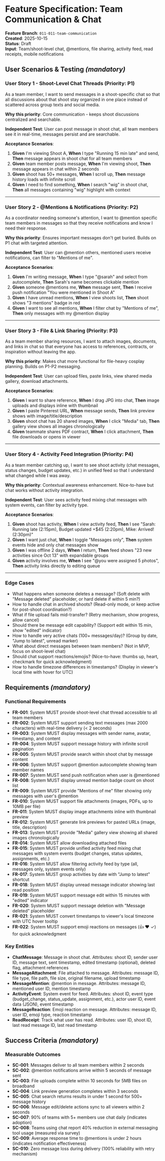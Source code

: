 # Feature Specification: Team Communication & Chat

**Feature Branch**: `011-011-team-communication`  
**Created**: 2025-10-15  
**Status**: Draft  
**Input**: Team/shoot-level chat, @mentions, file sharing, activity feed, read receipts, mobile notifications

## User Scenarios & Testing *(mandatory)*

### User Story 1 - Shoot-Level Chat Threads (Priority: P1)

As a team member, I want to send messages in a shoot-specific chat so that all discussions about that shoot stay organized in one place instead of scattered across group texts and social media.

**Why this priority**: Core communication - keeps shoot discussions centralized and searchable.

**Independent Test**: User can post message in shoot chat, all team members see it in real-time, messages persist and are searchable.

**Acceptance Scenarios**:

1. **Given** I'm viewing Shoot A, **When** I type "Running 15 min late" and send, **Then** message appears in shoot chat for all team members
2. **Given** team member posts message, **When** I'm viewing shoot, **Then** message appears in chat within 2 seconds
3. **Given** shoot has 50+ messages, **When** I scroll up, **Then** message history loads with infinite scroll
4. **Given** I need to find something, **When** I search "wig" in shoot chat, **Then** all messages containing "wig" highlight with context

---

### User Story 2 - @Mentions & Notifications (Priority: P2)

As a coordinator needing someone's attention, I want to @mention specific team members in messages so that they receive notifications and know I need their response.

**Why this priority**: Ensures important messages don't get buried. Builds on P1 chat with targeted attention.

**Independent Test**: User can @mention others, mentioned users receive notifications, can filter to "Mentions of me".

**Acceptance Scenarios**:

1. **Given** I'm writing message, **When** I type "@sarah" and select from autocomplete, **Then** Sarah's name becomes clickable mention
2. **Given** someone @mentions me, **When** message sent, **Then** I receive push notification "You were mentioned in Shoot A"
3. **Given** I have unread mentions, **When** I view shoots list, **Then** shoot shows "3 mentions" badge in red
4. **Given** I want to see all mentions, **When** I filter chat by "Mentions of me", **Then** only messages with my @mention display

---

### User Story 3 - File & Link Sharing (Priority: P3)

As a team member sharing resources, I want to attach images, documents, and links in chat so that everyone has access to references, contracts, or inspiration without leaving the app.

**Why this priority**: Makes chat more functional for file-heavy cosplay planning. Builds on P1-P2 messaging.

**Independent Test**: User can upload files, paste links, view shared media gallery, download attachments.

**Acceptance Scenarios**:

1. **Given** I want to share reference, **When** I drag JPG into chat, **Then** image uploads and displays inline with thumbnail
2. **Given** I paste Pinterest URL, **When** message sends, **Then** link preview shows with image/title/description
3. **Given** shoot chat has 20 shared images, **When** I click "Media" tab, **Then** gallery view shows all images chronologically
4. **Given** teammate shares PDF contract, **When** I click attachment, **Then** file downloads or opens in viewer

---

### User Story 4 - Activity Feed Integration (Priority: P4)

As a team member catching up, I want to see shoot activity (chat messages, status changes, budget updates, etc.) in unified feed so that I understand what changed while I was away.

**Why this priority**: Contextual awareness enhancement. Nice-to-have but chat works without activity integration.

**Independent Test**: User sees activity feed mixing chat messages with system events, can filter by activity type.

**Acceptance Scenarios**:

1. **Given** shoot has activity, **When** I view activity feed, **Then** I see "Sarah: Running late (2:15pm), Budget updated +$45 (2:20pm), Mike: Arrived! (2:30pm)"
2. **Given** I want just chat, **When** I toggle "Messages only", **Then** system events hide and only chat messages show
3. **Given** I was offline 2 days, **When** I return, **Then** feed shows "23 new activities since Oct 13" with expandable groups
4. **Given** activity involves me, **When** I see "@you were assigned 5 photos", **Then** activity links directly to editing queue

---

### Edge Cases

- What happens when someone deletes a message? (Soft delete with "Message deleted" placeholder, or hard delete if within 5 min?)
- How to handle chat in archived shoots? (Read-only mode, or keep active for post-shoot coordination?)
- What if file upload fails mid-transfer? (Retry mechanism, show progress, allow cancel)
- Should there be message edit capability? (Support edit within 15 min, show "edited" indicator)
- How to handle very active chats (100+ messages/day)? (Group by date, "Jump to latest", unread marker)
- What about direct messages between team members? (Not in MVP, focus on shoot-level chat)
- Should chat support reactions/emojis? (Nice-to-have: thumbs up, heart, checkmark for quick acknowledgment)
- How to handle timezone differences in timestamps? (Display in viewer's local time with hover for UTC)

## Requirements *(mandatory)*

### Functional Requirements

- **FR-001**: System MUST provide shoot-level chat thread accessible to all team members
- **FR-002**: System MUST support sending text messages (max 2000 characters) with real-time delivery (< 2 seconds)
- **FR-003**: System MUST display messages with sender name, avatar, timestamp, and content
- **FR-004**: System MUST support message history with infinite scroll pagination
- **FR-005**: System MUST provide search within shoot chat by message content
- **FR-006**: System MUST support @mention autocomplete showing team member names
- **FR-007**: System MUST send push notification when user is @mentioned
- **FR-008**: System MUST display unread mention badge count on shoot list
- **FR-009**: System MUST provide "Mentions of me" filter showing only messages with user's @mention
- **FR-010**: System MUST support file attachments (images, PDFs, up to 10MB per file)
- **FR-011**: System MUST display image attachments inline with thumbnail preview
- **FR-012**: System MUST generate link previews for pasted URLs (image, title, description)
- **FR-013**: System MUST provide "Media" gallery view showing all shared images chronologically
- **FR-014**: System MUST allow downloading attached files
- **FR-015**: System MUST provide unified activity feed mixing chat messages with system events (budget changes, status updates, assignments, etc.)
- **FR-016**: System MUST allow filtering activity feed by type (all, messages only, system events only)
- **FR-017**: System MUST group activities by date with "Jump to latest" shortcut
- **FR-018**: System MUST display unread message indicator showing last read position
- **FR-019**: System MUST support message edit within 15 minutes with "edited" indicator
- **FR-020**: System MUST support message deletion with "Message deleted" placeholder
- **FR-021**: System MUST convert timestamps to viewer's local timezone with UTC hover tooltip
- **FR-022**: System MUST support emoji reactions on messages (👍 ❤️ ✓) for quick acknowledgment

### Key Entities

- **ChatMessage**: Message in shoot chat. Attributes: shoot ID, sender user ID, message text, sent timestamp, edited timestamp (optional), deleted flag, attachment references
- **MessageAttachment**: File attached to message. Attributes: message ID, file type, file path, file size, original filename, upload timestamp
- **MessageMention**: @mention in message. Attributes: message ID, mentioned user ID, mention timestamp
- **ActivityEvent**: System event for feed. Attributes: shoot ID, event type (budget_change, status_update, assignment, etc.), actor user ID, event data (JSON), event timestamp
- **MessageReaction**: Emoji reaction on message. Attributes: message ID, user ID, emoji type, reaction timestamp
- **ReadReceipt**: Track what user has read. Attributes: user ID, shoot ID, last read message ID, last read timestamp

## Success Criteria *(mandatory)*

### Measurable Outcomes

- **SC-001**: Messages deliver to all team members within 2 seconds
- **SC-002**: @mention notifications arrive within 5 seconds of message sent
- **SC-003**: File uploads complete within 10 seconds for 5MB files on broadband
- **SC-004**: Link preview generation completes within 3 seconds
- **SC-005**: Chat search returns results in under 1 second for 500+ message history
- **SC-006**: Message edit/delete actions sync to all viewers within 2 seconds
- **SC-007**: 90% of teams with 5+ members use chat daily (indicates adoption)
- **SC-008**: Teams using chat report 40% reduction in external messaging tool usage (measured via survey)
- **SC-009**: Average response time to @mentions is under 2 hours (indicates notification effectiveness)
- **SC-010**: Zero message loss during delivery (100% reliability with retry mechanism)

